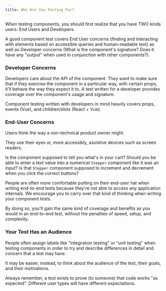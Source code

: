 ```yaml
---
title: Who Are You Testing For?
---
```


When testing components, you should first realize that you have TWO kinds users:
End Users and Developers.

A good component test covers End User concerns (finding and interacting with
elements based on accessible queries and human-readable text) as well as
Developer concerns (What is the component's signature? Does it have any "output"
when used in conjunction with other components?).

### Developer Concerns

Developers care about the API of the component. They want to make sure that if
they exercise the component in a particular way, with certain props, it'll
behave the way they expect it to. A test written for a developer provides
coverage over the component's usage and signature.

Component testing written with developers in mind heavily covers props, events
(Vue), and children/slots (React + Vue).

### End-User Concerns

Users think the way a non-technical product owner might.

They use their eyes or, more accessibly, assistive devices such as screen
readers.

Is the component supposed to tell you what's in your cart? Should you be able to
enter a text value into a numerical `Stepper` component like it was an input? Is
that `Stepper` component supposed to increment and decrement when you click the
correct buttons?

People are often more comfortable putting on their end-user hat when writing
end-to-end tests because they're not able to access any application internals.
We encourage you to carry over that kind of thinking when writing your component
tests.

By doing so, you'll gain the same kind of coverage and benefits as you would in
an end-to-end test, without the penalties of speed, setup, and complexity.

### Your Test Has an Audience

People often assign labels like "integration testing" or "unit testing" when
testing components in order to try and describe differences in detail and
concern that a test may have.

<!-- Meh: For example, should I test to make sure that calling `setProps` twice triggers a particular component's lifecycle event? (Answer: Not unless you have a very good reason. That's an implementation detail.) -->

It may be easier, instead, to think about the audience of the test, their goals,
and their motivations.

Always remember, a test exists to prove (to someone) that code works "as
expected". Different user types will have different expectations.
